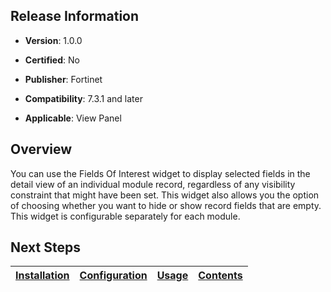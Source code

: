 ## Release Information

- **Version**: 1.0.0

- **Certified**: No

- **Publisher**: Fortinet  

- **Compatibility**: 7.3.1 and later

- **Applicable**: View Panel


## Overview
You can use the Fields Of Interest widget to display selected fields in the detail view of an individual module record, regardless of any visibility constraint that might have been set. This widget also allows you the option of choosing whether you want to hide or show record fields that are empty. This widget is configurable separately for each module.


## Next Steps

| [Installation](./docs/setup.md#installation) | [Configuration](./docs/setup.md#configuration) | [Usage](./docs/usage.md) | [Contents](./docs/contents.md) |
|----------------------------------------------|------------------------------------------------|--------------------------|--------------------------------|

